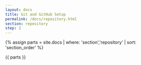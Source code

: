 ```yaml
---
layout: docs
title: Git and GitHub Setup
permalink: /docs/repository.html
section: repository
step: 2
---
```


{% assign parts = site.docs | where: 'section','repository' | sort: 'section_order' %}

{{ parts }}

